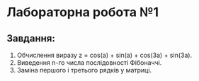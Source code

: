 # Лабораторна робота №1
## Завдання:
1. Обчислення виразу z = cos(a) + sin(a) + cos(3a) + sin(3a).
2. Виведення n-го числа послідовності Фібоначчі.
3. Заміна першого і третього рядків у матриці.
